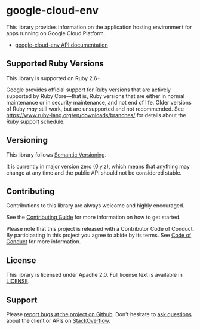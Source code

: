 # google-cloud-env

This library provides information on the application hosting environment for
apps running on Google Cloud Platform.

- [google-cloud-env API documentation](https://googleapis.dev/ruby/google-cloud-env/latest)

## Supported Ruby Versions

This library is supported on Ruby 2.6+.

Google provides official support for Ruby versions that are actively supported
by Ruby Core—that is, Ruby versions that are either in normal maintenance or
in security maintenance, and not end of life. Older versions of Ruby _may_
still work, but are unsupported and not recommended. See
https://www.ruby-lang.org/en/downloads/branches/ for details about the Ruby
support schedule.

## Versioning

This library follows [Semantic Versioning](http://semver.org/).

It is currently in major version zero (0.y.z), which means that anything may
change at any time and the public API should not be considered stable.

## Contributing

Contributions to this library are always welcome and highly encouraged.

See the [Contributing
Guide](https://googleapis.dev/ruby/google-cloud-env/latest/file.CONTRIBUTING.html)
for more information on how to get started.

Please note that this project is released with a Contributor Code of Conduct. By
participating in this project you agree to abide by its terms. See [Code of
Conduct](https://googleapis.dev/ruby/google-cloud-env/latest/file.CODE_OF_CONDUCT.html)
for more information.

## License

This library is licensed under Apache 2.0. Full license text is available in
[LICENSE](https://googleapis.dev/ruby/google-cloud-env/latest/file.LICENSE.html).

## Support

Please [report bugs at the project on
Github](https://github.com/googleapis/google-cloud-ruby/issues). Don't
hesitate to [ask
questions](http://stackoverflow.com/questions/tagged/google-cloud-platform+ruby)
about the client or APIs on [StackOverflow](http://stackoverflow.com).
